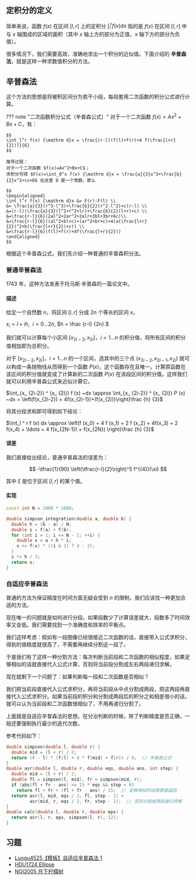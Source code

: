 ## 定积分的定义

简单来说，函数 $f(x)$ 在区间 $[l,r]$ 上的定积分 $\int_{l}^{r}f(x)\mathrm{d}x$ 指的是 $f(x)$ 在区间 $[l,r]$ 中与 $x$ 轴围成的区域的面积（其中 $x$ 轴上方的部分为正值，$x$ 轴下方的部分为负值）。

很多情况下，我们需要高效，准确地求出一个积分的近似值。下面介绍的 **辛普森法**，就是这样一种求数值积分的方法。

## 辛普森法

这个方法的思想是将被积区间分为若干小段，每段套用二次函数的积分公式进行计算。

??? note "二次函数积分公式（辛普森公式）"
    对于一个二次函数 $f(x)=Ax^2+Bx+C$，有：
    
    $$
    \int_l^r f(x) {\mathrm d}x = \frac{(r-l)(f(l)+f(r)+4 f(\frac{l+r}{2}))}{6}
    $$
    
    推导过程：
    对于一个二次函数 $f(x)=Ax^2+Bx+C$；
    求积分可得 $F(x)=\int_0^x f(x) {\mathrm d}x = \frac{a}{3}x^3+\frac{b}{2}x^2+cx+D$ 在这里 D 是一个常数，那么
    
    $$
    \begin{aligned}
    \int_l^r f(x) {\mathrm d}x &= F(r)-F(l) \\
    &= \frac{a}{3}(r^3-l^3)+\frac{b}{2}(r^2-l^2)+c(r-l) \\
    &=(r-l)(\frac{a}{3}(l^2+r^2+lr)+\frac{b}{2}(l+r)+c) \\
    &=\frac{r-l}{6}(2al^2+2ar^2+2alr+3bl+3br+6c)\\
    &=\frac{r-l}{6}((al^2+bl+c)+(ar^2+br+c)+4(a(\frac{l+r}{2})^2+b(\frac{l+r}{2})+c)) \\
    &=\frac{r-l}{6}(f(l)+f(r)+4f(\frac{l+r}{2}))
    \end{aligned}
    $$

根据这个辛普森公式，我们先介绍一种普通的辛普森积分法。

### 普通辛普森法

1743 年，这种方法发表于托马斯·辛普森的一篇论文中。

#### 描述

给定一个自然数 $n$，将区间 $[l, r]$ 分成 $2n$ 个等长的区间 $x$。

$x_i = l + i h, ~~ i = 0 \ldots 2n,$ $h = \frac {r-l} {2n}.$

我们就可以计算每个小区间 $[x_ {2i-2}, x_ {2i}]$，$i = 1\ldots n$ 的积分值，将所有区间的积分值相加即为总积分。

对于 $[x_ {2i-2}, x_ {2i}]$，$i = 1\ldots n$ 的一个区间，选其中的三个点 $(x_ {2i-2}, x_ {2i-1}, x_ {2i})$ 就可以构成一条抛物线从而得到一个函数 $P(x)$，这个函数存在且唯一。计算原函数在该区间的积分值就变成了计算新的二次函数 $P(x)$ 在该段区间的积分值。这样我们就可以利用辛普森公式来近似计算它。

$\int_{x_ {2i-2}} ^ {x_ {2i}} f (x) ~dx \approx \int_{x_ {2i-2}} ^ {x_ {2i}} P (x) ~dx = \left(f(x_{2i-2}) + 4f(x_{2i-1})+(f(x_{2i})\right)\frac {h} {3}$

将其分段求和即可得到如下结论：

$\int_l ^ r f (x) dx \approx \left(f (x_0) + 4 f (x_1) + 2 f (x_2) + 4f(x_3) + 2 f(x_4) + \ldots + 4 f(x_{2N-1}) + f(x_{2N}) \right)\frac {h} {3}$

#### 误差

我们直接给出结论，普通辛普森法的误差为：

$$
-\tfrac{1}{90} \left(\tfrac{r-l}{2}\right)^5 f^{(4)}(\xi)
$$

其中 $\xi$ 是位于区间 $[l,r]$ 的某个值。

#### 实现

```cpp
const int N = 1000 * 1000;

double simpson_integration(double a, double b) {
  double h = (b - a) / N;
  double s = f(a) + f(b);
  for (int i = 1; i <= N - 1; ++i) {
    double x = a + h * i;
    s += f(x) * ((i & 1) ? 4 : 2);
  }
  s *= h / 3;
  return s;
}
```

### 自适应辛普森法

普通的方法为保证精度在时间方面无疑会受到 $n$ 的限制，我们应该找一种更加合适的方法。

现在唯一的问题就是如何进行分段。如果段数少了计算误差就大，段数多了时间效率又会低。我们需要找到一个准确度和效率的平衡点。

我们这样考虑：假如有一段图像已经很接近二次函数的话，直接带入公式求积分，得到的值精度就很高了，不需要再继续分割这一段了。

于是我们有了这样一种分割方法：每次判断当前段和二次函数的相似程度，如果足够相似的话就直接代入公式计算，否则将当前段分割成左右两段递归求解。

现在就剩下一个问题了：如果判断每一段和二次函数是否相似？

我们把当前段直接代入公式求积分，再将当前段从中点分割成两段，把这两段再直接代入公式求积分。如果当前段的积分和分割成两段后的积分之和相差很小的话，就可以认为当前段和二次函数很相似了，不用再递归分割了。

上面就是自适应辛普森法的思想。在分治判断的时候，除了判断精度是否正确，一般还要强制执行最少的迭代次数。

参考代码如下：

```cpp
double simpson(double l, double r) {
  double mid = (l + r) / 2;
  return (r - l) * (f(l) + 4 * f(mid) + f(r)) / 6;  // 辛普森公式
}
double asr(double l, double r, double eqs, double ans, int step) {
  double mid = (l + r) / 2;
  double fl = simpson(l, mid), fr = simpson(mid, r);
  if (abs(fl + fr - ans) <= 15 * eqs && step < 0)
    return fl + fr + (fl + fr - ans) / 15;  // 足够相似的话就直接返回
  return asr(l, mid, eqs / 2, fl, step - 1) +
         asr(mid, r, eqs / 2, fr, step - 1);  // 否则分割成两段递归求解
}
double calc(double l, double r, double eps) {
  return asr(l, r, eps, simpson(l, r), 12);
}
```

## 习题

- [Luogu4525【模板】自适应辛普森法 1](https://www.luogu.com.cn/problem/P4525)
- [HDU1724 Ellipse](http://acm.hdu.edu.cn/showproblem.php?pid=1724)
- [NOI2005 月下柠檬树](https://www.luogu.com.cn/problem/P4207)
